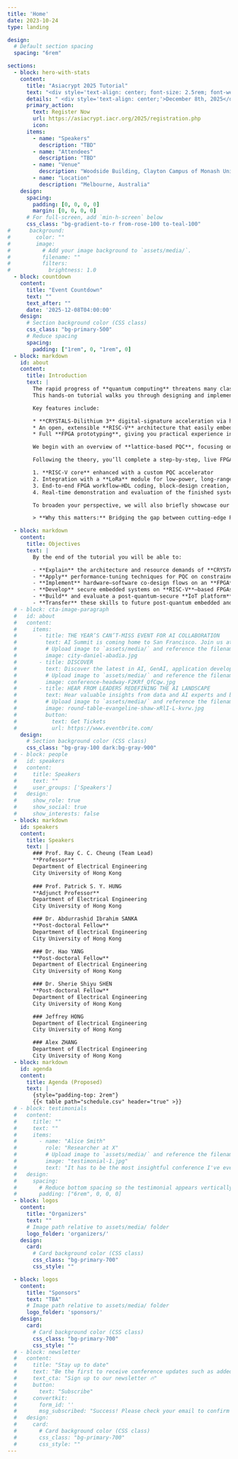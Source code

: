 ```yaml
---
title: 'Home'
date: 2023-10-24
type: landing

design:
  # Default section spacing
  spacing: "6rem"

sections:
  - block: hero-with-stats
    content:
      title: "Asiacrypt 2025 Tutorial"
      text: "<div style='text-align: center; font-size: 2.5rem; font-weight: bold; margin-bottom: 1rem; line-height: 1.4;'>Secure Post-Quantum Cryptography RISC-V IoT Platform Implementation and Demonstration on FPGA</div> <div style='text-align: center;'>Presented by <br> CityUHK Architecture Lab for Arithmetic and Security (CALAS) <br>Department of Electrical Engineering, City University of Hong Kong</div>"
      details: " <div style='text-align: center;'>December 8th, 2025</div>"
      primary_action:
        text: Register Now
        url: https://asiacrypt.iacr.org/2025/registration.php
        icon:
      items:
        - name: "Speakers"
          description: "TBD"
        - name: "Attendees"
          description: "TBD"
        - name: "Venue"
          description: "Woodside Building, Clayton Campus of Monash University"
        - name: "Location"
          description: "Melbourne, Australia"
    design:
      spacing:
        padding: [0, 0, 0, 0]
        margin: [0, 0, 0, 0]
      # For full-screen, add `min-h-screen` below
      css_class: "bg-gradient-to-r from-rose-100 to-teal-100"
#      background:
#        color: ""
#        image:
#          # Add your image background to `assets/media/`.
#          filename: ""
#          filters:
#            brightness: 1.0
  - block: countdown
    content:
      title: "Event Countdown"
      text: ""
      text_after: ""
      date: '2025-12-08T04:00:00'
    design:
      # Section background color (CSS class)
      css_class: "bg-primary-500"
      # Reduce spacing
      spacing:
        padding: ["1rem", 0, "1rem", 0]
  - block: markdown
    id: about
    content:
      title: Introduction
      text: |
        The rapid progress of **quantum computing** threatens many classical cryptographic schemes—including RSA and ECC—making the shift to **post-quantum cryptography (PQC)** urgent.  
        This hands-on tutorial walks you through designing and implementing a secure **post-quantum RISC-V IoT platform** on an FPGA.

        Key features include:

        * **CRYSTALS-Dilithium 3** digital-signature acceleration via hardware–software co-design  
        * An open, extensible **RISC-V** architecture that easily embeds custom PQC accelerators  
        * Full **FPGA prototyping**, giving you practical experience in building and optimizing secure embedded systems for a post-quantum world  

        We begin with an overview of **lattice-based PQC**, focusing on CRYSTALS-Dilithium 3—its architecture, security properties, and the computational, memory, and power demands it places on IoT devices. You’ll see how offloading compute-intensive operations to dedicated hardware drastically improves performance while balancing flexibility, resource usage, and throughput.

        Following the theory, you’ll complete a step-by-step, live FPGA build:

        1. **RISC-V core** enhanced with a custom PQC accelerator  
        2. Integration with a **LoRa** module for low-power, long-range IoT connectivity  
        3. End-to-end FPGA workflow—HDL coding, block-design creation, synthesis, implementation, and bitstream generation  
        4. Real-time demonstration and evaluation of the finished system  

        To broaden your perspective, we will also briefly showcase our **GPU-based lattice-PQC prototypes**, outlining their design choices and performance metrics. Throughout the session, interactive discussions and live demos will give you deep insights into architectural design, hardware–software partitioning, and optimization techniques for resource-constrained, secure embedded platforms.

        > **Why this matters:** Bridging the gap between cutting-edge PQC algorithms and real-world IoT deployments equips you to build the secure systems tomorrow’s connected devices will rely on.

  - block: markdown
    content:
      title: Objectives
      text: |
        By the end of the tutorial you will be able to:

        - **Explain** the architecture and resource demands of **CRYSTALS-Dilithium 3**
        - **Apply** performance-tuning techniques for PQC on constrained embedded platforms
        - **Implement** hardware–software co-design flows on an **FPGA**
        - **Develop** secure embedded systems on **RISC-V**–based FPGAs
        - **Build** and evaluate a post-quantum-secure **IoT platform**
        - **Transfer** these skills to future post-quantum embedded and IoT projects
  # - block: cta-image-paragraph
  #   id: about
  #   content:
  #     items:
  #       - title: THE YEAR’S CAN’T-MISS EVENT FOR AI COLLABORATION
  #         text: AI Summit is coming home to San Francisco. Join us at AI Summit 2024 to explore all the cutting-edge innovation the data cloud has to offer.
  #         # Upload image to `assets/media/` and reference the filename here
  #         image: city-daniel-abadia.jpg
  #       - title: DISCOVER
  #         text: Discover the latest in AI, GenAI, application development and much more.
  #         # Upload image to `assets/media/` and reference the filename here
  #         image: conference-headway-F2KRf_QfCqw.jpg
  #       - title: HEAR FROM LEADERS REDEFINING THE AI LANDSCAPE
  #         text: Hear valuable insights from data and AI experts and business leaders, while discovering the limitless possibilities of data, AI and application collaboration for your organization.
  #         # Upload image to `assets/media/` and reference the filename here
  #         image: round-table-evangeline-shaw-xRlI-L-kvrw.jpg
  #         button:
  #           text: Get Tickets
  #           url: https://www.eventbrite.com/
    design:
      # Section background color (CSS class)
      css_class: "bg-gray-100 dark:bg-gray-900"
  # - block: people
  #   id: speakers
  #   content:
  #     title: Speakers
  #     text: ""
  #     user_groups: ['Speakers']
  #   design:
  #     show_role: true
  #     show_social: true
  #     show_interests: false
  - block: markdown
    id: speakers
    content:
      title: Speakers
      text: |
        ### Prof. Ray C. C. Cheung (Team Lead)
        **Professor**  
        Department of Electrical Engineering  
        City University of Hong Kong  
        
        ### Prof. Patrick S. Y. HUNG
        **Adjunct Professor**  
        Department of Electrical Engineering  
        City University of Hong Kong

        ### Dr. Abdurrashid Ibrahim SANKA
        **Post-doctoral Fellow**  
        Department of Electrical Engineering   
        City University of Hong Kong

        ### Dr. Hao YANG
        **Post-doctoral Fellow**  
        Department of Electrical Engineering   
        City University of Hong Kong

        ### Dr. Sherie Shiyu SHEN
        **Post-doctoral Fellow**  
        Department of Electrical Engineering   
        City University of Hong Kong

        ### Jeffrey HONG 
        Department of Electrical Engineering   
        City University of Hong Kong

        ### Alex ZHANG 
        Department of Electrical Engineering   
        City University of Hong Kong
  - block: markdown
    id: agenda
    content:
      title: Agenda (Proposed)
      text: |
        {style="padding-top: 2rem"}
        {{< table path="schedule.csv" header="true" >}}
  # - block: testimonials
  #   content:
  #     title: ""
  #     text: ""
  #     items:
  #       - name: "Alice Smith"
  #         role: "Researcher at X"
  #         # Upload image to `assets/media/` and reference the filename here
  #         image: "testimonial-1.jpg"
  #         text: "It has to be the most insightful conference I've ever attended!"
  #   design:
  #     spacing:
  #       # Reduce bottom spacing so the testimonial appears vertically centered between sections
  #       padding: ["6rem", 0, 0, 0]
  - block: logos
    content:
      title: "Organizers"
      text: ""
      # Image path relative to assets/media/ folder
      logo_folder: 'organizers/'
    design:
      card:
        # Card background color (CSS class)
        css_class: "bg-primary-700"
        css_style: ""

  - block: logos
    content:
      title: "Sponsors"
      text: "TBA"
      # Image path relative to assets/media/ folder
      logo_folder: 'sponsors/'
    design:
      card:
        # Card background color (CSS class)
        css_class: "bg-primary-700"
        css_style: ""
  # - block: newsletter
  #   content:
  #     title: "Stay up to date"
  #     text: "Be the first to receive conference updates such as added speakers, deadlines, and ticket deals."
  #     text_cta: "Sign up to our newsletter 🔥"
  #     button:
  #       text: "Subscribe"
  #     convertkit:
  #       form_id: ''
  #       msg_subscribed: "Success! Please check your email to confirm your subscription."
  #   design:
  #     card:
  #       # Card background color (CSS class)
  #       css_class: "bg-primary-700"
  #       css_style: ""
---
```

